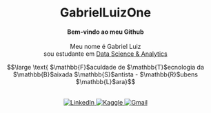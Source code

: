 <h1 align="center">GabrielLuizOne</h1>

<p align="center">
    <b>Bem-vindo ao meu Github</b><br><br>
    Meu nome é Gabriel Luiz</br>sou estudante em
    <a href="https://fatecrl.edu.br/cursos/ciencia-de-dados">Data Science & Analytics</a>
    
<!-- <a href="https://gabrielluizone.notion.site/Monitoria-a63bfe432c224921b0260ccb66a1f964">Monitor de Álgebra Linear</a> e <a href="https://gabrielluizone.notion.site/C-lculo-Diferencial-e-Integral-b50ab6469ca843ea89293705a9a9baf0?pvs=4">Cálculo</a><br> -->
    
$$\large \text{ $\mathbb{F}$aculdade de $\mathbb{T}$ecnologia da $\mathbb{B}$aixada $\mathbb{S}$antista - $\mathbb{R}$ubens $\mathbb{L}$ara}$$</p>

<p align="center">
    <br>
    <a href="https://www.linkedin.com/in/gabrielluizone/">
        <img src="https://img.shields.io/badge/LinkedIn-404248?style=flat-&logo=linkedin" alt="LinkedIn">
    </a>
    <a href="https://www.kaggle.com/gabrielluizone">
        <img src="https://img.shields.io/badge/Kaggle-404248?style=flat&logo=kaggle" alt="Kaggle">
    </a>
    <a href="mailto:gabrielluizone@gmail.com">
        <img src="https://img.shields.io/badge/-Gmail-404248?style=flat-&labelColor=404248&logo=gmail&logoColor=white&link=gabrielluiztwo" alt="Gmail">
    </a><br><!--
     Portfólio <a href="https://gabrielluizone.github.io/">gabrielluizone.github.io</a></p>

<p align="center">
  <a href="https://github.com/gabrielluizone">
    <img src="https://komarev.com/ghpvc/?username=Skaftell&color=2f354f&label=:D&style=flat-square" alt="Número de Visitas">
  </a>
</p>

-->
